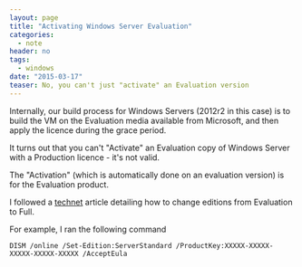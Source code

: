 ```yaml
---
layout: page
title: "Activating Windows Server Evaluation"
categories:
  - note
header: no
tags:
  - windows
date: "2015-03-17"
teaser: No, you can't just "activate" an Evaluation version
---
```

Internally, our build process for Windows Servers (2012r2 in this case) is to build the VM on the Evaluation media available from Microsoft, and then apply the licence during the grace period.

It turns out that you can't "Activate" an Evaluation copy of Windows Server with a Production licence - it's not valid.

The "Activation" (which is automatically done on an evaluation version) is for the Evaluation product.

I followed a [technet][1]
 article detailing how to change editions from Evaluation to Full.

 For example, I ran the following command

 ``` DISM /online /Set-Edition:ServerStandard /ProductKey:XXXXX-XXXXX-XXXXX-XXXXX-XXXXX /AcceptEula ```


   [1]: https://technet.microsoft.com/en-us/library/jj574204.aspx
